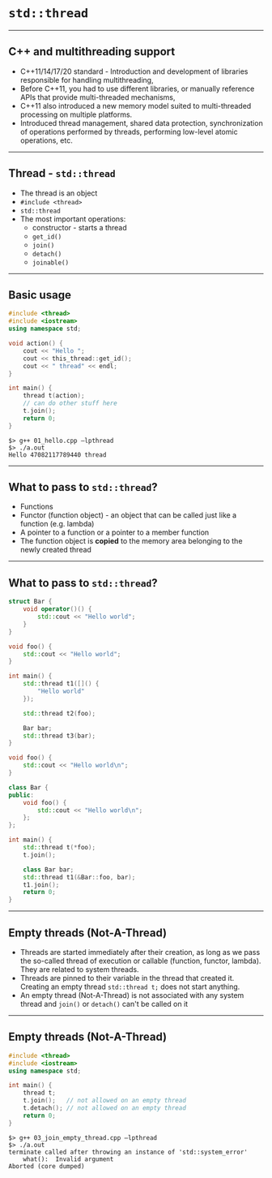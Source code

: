 <!-- .slide: data-background="#111111"-->
# `std::thread`

___

## C++ and multithreading support

* <!-- .element: class="fragment fade-in" --> C++11/14/17/20 standard - Introduction and development of libraries responsible for handling multithreading,
* <!-- .element: class="fragment fade-in" --> Before C++11, you had to use different libraries, or manually reference APIs that provide multi-threaded mechanisms,
* <!-- .element: class="fragment fade-in" --> C++11 also introduced a new memory model suited to multi-threaded processing on multiple platforms.
* <!-- .element: class="fragment fade-in" --> Introduced thread management, shared data protection, synchronization of operations performed by threads, performing low-level atomic operations, etc.

___

## Thread - `std::thread`

* <!-- .element: class="fragment fade-in" --> The thread is an object
* <!-- .element: class="fragment fade-in" --> <code>#include &lt;thread&gt;</code>
* <!-- .element: class="fragment fade-in" --> <code>std::thread</code>
* <!-- .element: class="fragment fade-in" --> The most important operations:
  * <!-- .element: class="fragment fade-in" --> constructor - starts a thread
  * <!-- .element: class="fragment fade-in" --> <code>get_id()</code>
  * <!-- .element: class="fragment fade-in" --> <code>join()</code>
  * <!-- .element: class="fragment fade-in" --> <code>detach()</code>
  * <!-- .element: class="fragment fade-in" --> <code>joinable()</code>

<!-- w polskiej wersji byly krotkie opisy tych funkcji (2-4 slowa), ale tutaj nazwy wg mnie mowia same za siebie -->
___

## Basic usage

```cpp
#include <thread>
#include <iostream>
using namespace std;

void action() {
    cout << "Hello ";
    cout << this_thread::get_id();
    cout << " thread" << endl;
}

int main() {
    thread t(action);
    // can do other stuff here
    t.join();
    return 0;
}
```

```output
$> g++ 01_hello.cpp –lpthread
$> ./a.out
Hello 47082117789440 thread
```
<!-- .element: class="fragment fade-in" -->

___

## What to pass to `std::thread`?

* <!-- .element: class="fragment fade-in" --> Functions
* <!-- .element: class="fragment fade-in" --> Functor (function object) - an object that can be called just like a function (e.g. lambda)
* <!-- .element: class="fragment fade-in" --> A pointer to a function or a pointer to a member function
* <!-- .element: class="fragment fade-in" --> The function object is <strong> copied</strong> to the memory area belonging to the newly created thread

___

## What to pass to `std::thread`?

<div class="multicolumn">
<div class="col">

```cpp
struct Bar {
    void operator()() {
        std::cout << "Hello world";
    }
}

void foo() {
    std::cout << "Hello world";
}

int main() {
    std::thread t1([]() {
        "Hello world"
    });

    std::thread t2(foo);

    Bar bar;
    std::thread t3(bar);
}
```

</div>
<div class="col">

```cpp
void foo() {
    std::cout << "Hello world\n";
}

class Bar {
public:
    void foo() {
        std::cout << "Hello world\n";
    };
};

int main() {
    std::thread t(*foo);
    t.join();

    class Bar bar;
    std::thread t1(&Bar::foo, bar);
    t1.join();
    return 0;
}
```

</div>
</div>

___

## Empty threads (Not-A-Thread)

* <!-- .element: class="fragment fade-in" --> Threads are started immediately after their creation, as long as we pass the so-called thread of execution or callable (function, functor, lambda). They are related to system threads.
* <!-- .element: class="fragment fade-in" --> Threads are pinned to their variable in the thread that created it. Creating an empty thread <code>std::thread t;</code> does not start anything.
* <!-- .element: class="fragment fade-in" --> An empty thread (Not-A-Thread) is not associated with any system thread and <code>join()</code> or <code>detach()</code> can't be called on it

___

## Empty threads (Not-A-Thread)

```cpp
#include <thread>
#include <iostream>
using namespace std;

int main() {
    thread t;
    t.join();   // not allowed on an empty thread
    t.detach(); // not allowed on an empty thread
    return 0;
}
```

```output
$> g++ 03_join_empty_thread.cpp –lpthread
$> ./a.out
terminate called after throwing an instance of 'std::system_error'
    what():  Invalid argument
Aborted (core dumped)
```
<!-- .element: class="fragment fade-in" -->

